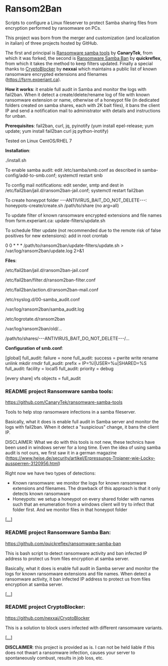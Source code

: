 # Ransom2Ban

Scripts to configure a Linux fileserver to protect Samba sharing files from encryption performed by ransomware on PCs.

This project was born from the merger and customization (and localization in italian) of three projects hosted by GitHub.

The first and principal is <a href="https://github.com/CanaryTek/ransomware-samba-tools">Ransomware samba tools</a> by **CanaryTek**, from which it was forked, the second is <a href="https://github.com/quickreflex/ransomware-samba-ban">Ransomware Samba Ban</a> by **quickreflex**, from which it takes the method to keep filters updated. Finally a special thanks to <a href="https://github.com/nexxai/CryptoBlocker">CryptoBlocker</a> by **nexxai** which maintains a public list of known ransomware encrypted extensions and filenames (<a href="https://fsrm.experiant.ca" target="_blank">https://fsrm.experiant.ca</a>).

**How it works**: it enable full audit in Samba and monitor the logs with fail2ban. When it detect a create/delete/rename log of file with known ransomware extension or name, otherwise of a honeypot file (in dedicated folders created on samba shares, each with 2K bait files), it bans the client IP and send a notification mail to administrator with details and instructions for unban.

**Prerequisites**: fail2ban, curl, jq, pyinotify (yum install epel-release; yum update; yum install fail2ban curl jq python-inotify)

Tested on Linux CentOS/RHEL 7

**Installation**: 

./install.sh

To enable samba audit: edit /etc/samba/smb.conf as described in samba-config/add-to-smb.conf; systemctl restart smb

To config mail notifications: edit sender, smtp and dest in /etc/fail2ban/jail.d/ransom2ban-jail.conf; systemctl restart fail2ban

To create honeypot folder ---ANTIVIRUS_BAIT_DO_NOT_DELETE---: honeypots-create/create.sh /path/to/share (no arg=all)

To update filter of known ransomware encrypted extensions and file names from fsrm.experiant.ca: update-filters/update.sh

To schedule filter update (not recommended due to the remote risk of false positives for new extensions): add in root crontab 

0 0 * * * /path/to/ransom2ban/update-filters/update.sh > /var/log/ransom2ban/update.log 2>&1

**Files**:

/etc/fail2ban/jail.d/ransom2ban-jail.conf

/etc/fail2ban/filter.d/ransom2ban-filter.conf

/etc/fail2ban/action.d/ransom2ban-mail.conf

/etc/rsyslog.d/00-samba_audit.conf

/var/log/ransom2ban/samba_audit.log

/etc/logrotate.d/ransom2ban

/var/log/ransom2ban/old/...

/path/to/shares/---ANTIVIRUS_BAIT_DO_NOT_DELETE---/...

**Configuration of smb.conf**:

[global]
	full_audit: failure = none
	full_audit: success = pwrite write rename unlink mkdir rmdir
	full_audit: prefix = IP=%I|USER=%u|SHARED=%S
	full_audit: facility = local5
	full_audit: priority = debug

[every share]
	vfs objects = full_audit

### README project Ransomware samba tools:

https://github.com/CanaryTek/ransomware-samba-tools

Tools to help stop ransomware infections in a samba fileserver.

Basically, what it does is enable full audit in Samba server and monitor the logs with fail2ban. When it detect a "suspicious" change, it bans the client IP.

DISCLAIMER: What we do with this tools is not new, these technics have been used in windows server for a long time. Even the idea of using samba audit is not ours, we first saw it in a german magazine (https://www.heise.de/security/artikel/Erpressungs-Trojaner-wie-Locky-aussperren-3120956.html)
 
Right now we have two types of detections:

  * Known ransomware: we monitor the logs for known ransomware extensions and filenames. The drawback of this approach is that it only detects known ransomware
  * Honeypots: we setup a honeypot on every shared folder with names such that an enumeration from a windows client will try to infect that folder first. And we monitor files in that honeypot folder

[<a href="https://github.com/CanaryTek/ransomware-samba-tools/blob/master/README.md">...</a>]

### README project Ransomware Samba Ban:

https://github.com/quickreflex/ransomware-samba-ban

This is bash script to detect ransomware activity and ban infected IP address to protect us from files encryption at samba server.

Basically, what it does is enable full audit in Samba server and monitor the logs for known ransomware extensions and file names. When detect a ransomware activity, it ban infected IP address to protect us from files encryption at samba server.

[<a href="https://github.com/quickreflex/ransomware-samba-ban/blob/master/README.md">...</a>]

### README project CryptoBlocker:

https://github.com/nexxai/CryptoBlocker

This is a solution to block users infected with different ransomware variants.

[<a href="https://github.com/nexxai/CryptoBlocker/blob/master/README.md">...</a>]

**DISCLAIMER**: this project is provided as is. I can not be held liable if this does not thwart a ransomware infection, causes your server to spontaneously combust, results in job loss, etc.
